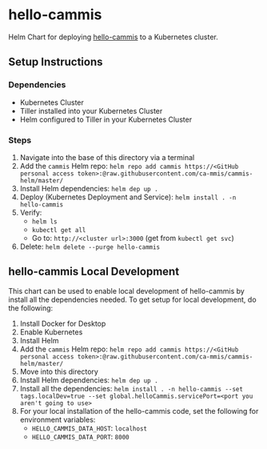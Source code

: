 # hello-cammis

Helm Chart for deploying [hello-cammis](https://github.com/ca-mmis/hello-cammis) to a Kubernetes cluster.

## Setup Instructions

### Dependencies

- Kubernetes Cluster
- Tiller installed into your Kubernetes Cluster
- Helm configured to Tiller in your Kubernetes Cluster

### Steps

1. Navigate into the base of this directory via a terminal
1. Add the `cammis` Helm repo: `helm repo add cammis https://<GitHub personal access token>:@raw.githubusercontent.com/ca-mmis/cammis-helm/master/`
1. Install Helm dependencies: `helm dep up .`
1. Deploy (Kubernetes Deployment and Service): `helm install . -n hello-cammis`
1. Verify:
    - `helm ls`
    - `kubectl get all`
    - Go to: `http://<cluster url>:3000` (get from `kubectl get svc`)
1. Delete: `helm delete --purge hello-cammis`

## hello-cammis Local Development

This chart can be used to enable local development of hello-cammis by install all the dependencies needed. To get setup for local development, do the following:

1. Install Docker for Desktop
1. Enable Kubernetes
1. Install Helm
1. Add the `cammis` Helm repo: `helm repo add cammis https://<GitHub personal access token>:@raw.githubusercontent.com/ca-mmis/cammis-helm/master/`
1. Move into this directory
1. Install Helm dependencies: `helm dep up .`
1. Install all the dependencies: `helm install . -n hello-cammis --set tags.localDev=true --set global.helloCammis.servicePort=<port you aren't going to use>`
1. For your local installation of the hello-cammis code, set the following for environment variables:
    - `HELLO_CAMMIS_DATA_HOST`: `localhost`
    - `HELLO_CAMMIS_DATA_PORT`: `8000`

